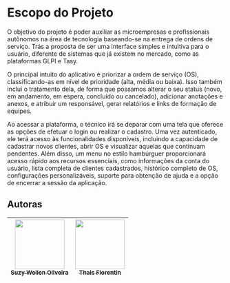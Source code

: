 # Escopo do Projeto

O objetivo do projeto é poder auxiliar as microempresas e profissionais autônomos na área de tecnologia baseando-se na entrega de ordens de serviço. Trás a proposta de ser uma interface simples e intuitiva para o usuário, diferente de sistemas que já existem no mercado, como as plataformas GLPI e Tasy.

O principal intuito do aplicativo é priorizar a ordem de serviço (OS), classificando-as em nível de prioridade (alta, média ou baixa). Isso também inclui o tratamento dela, de forma que possamos alterar o seu status (novo, em andamento, em espera, concluído ou cancelado), adicionar anotações e anexos, e atribuir um responsável, gerar relatórios e links de formação de equipes. 

Ao acessar a plataforma, o técnico irá se deparar com uma tela que oferece as opções de efetuar o login ou realizar o cadastro. Uma vez autenticado, ele terá acesso às funcionalidades disponíveis, incluindo a capacidade de cadastrar novos clientes, abrir OS e visualizar aquelas que continuam pendentes. Além disso, um menu no estilo hambúrguer proporcionará acesso rápido aos recursos essenciais, como informações da conta do usuário, lista completa de clientes cadastrados, histórico completo de OS, configurações personalizáveis, suporte para obtenção de ajuda e a opção de encerrar a sessão da aplicação.

## Autoras
|  [<img loading="lazy" src="https://avatars.githubusercontent.com/u/66921441?v=4" width=115><br><sub>Suzy Wellen Oliveira</sub>](https://github.com/SuzyWellen07) |  [<img loading="lazy" src="https://avatars.githubusercontent.com/u/84157862?v=4" width=115><br><sub>Thais Florentin</sub>](https://github.com/LennyBla) |
| :---: | :---: |















